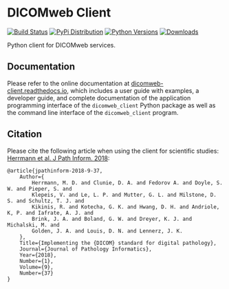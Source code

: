 # DICOMweb Client

[![Build Status](https://github.com/ImagingDataCommons/dicomweb-client/actions/workflows/run_unit_tests.yml/badge.svg)](https://github.com/ImagingDataCommons/dicomweb-client/actions)
[![PyPi Distribution](https://img.shields.io/pypi/v/dicomweb-client.svg)](https://pypi.python.org/pypi/dicomweb-client/)
[![Python Versions](https://img.shields.io/pypi/pyversions/dicomweb-client.svg)](https://pypi.org/project/dicomweb-client/)
[![Downloads](https://pepy.tech/badge/dicomweb-client)](https://pepy.tech/project/dicomweb-client)


Python client for DICOMweb services.


## Documentation

Please refer to the online documentation at [dicomweb-client.readthedocs.io](https://dicomweb-client.readthedocs.io), which includes a user guide with examples, a developer guide, and complete documentation of the application programming interface of the `dicomweb_client` Python package as well as the command line interface of the `dicomweb_client` program.


## Citation

Please cite the following article when using the client for scientific studies: [Herrmann et al. J Path Inform. 2018](http://www.jpathinformatics.org/article.asp?issn=2153-3539;year=2018;volume=9;issue=1;spage=37;epage=37;aulast=Herrmann):

```None
@article{jpathinform-2018-9-37,
    Author={
        Herrmann, M. D. and Clunie, D. A. and Fedorov A. and Doyle, S. W. and Pieper, S. and
        Klepeis, V. and Le, L. P. and Mutter, G. L. and Milstone, D. S. and Schultz, T. J. and
        Kikinis, R. and Kotecha, G. K. and Hwang, D. H. and Andriole, K, P. and Iafrate, A. J. and
        Brink, J. A. and Boland, G. W. and Dreyer, K. J. and Michalski, M. and
        Golden, J. A. and Louis, D. N. and Lennerz, J. K.
    },
    Title={Implementing the {DICOM} standard for digital pathology},
    Journal={Journal of Pathology Informatics},
    Year={2018},
    Number={1},
    Volume={9},
    Number={37}
}

```

